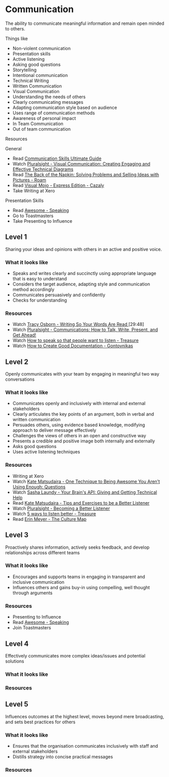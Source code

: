 # Communication

The ability to communicate meaningful information and remain open minded to others. 

Things like
- Non-violent communication
- Presentation skills
- Active listening
- Asking good questions
- Storytelling
- Intentional communication
- Technical Writing
- Written Communication
- Visual Communication
- Understanding the needs of others
- Clearly communicating messages
- Adapting communication style based on audience
- Uses range of communication methods
- Awareness of personal impact
- In Team Communication
- Out of team communication

Resources

General
- Read [Communication Skills Ultimate Guide](https://www.makingbusinessmatter.co.uk/communication-skills-ultimate-guide/)
- Watch [Pluralsight - Visual Communication: Creating Engaging and Effective Technical Diagrams](https://app.pluralsight.com/library/courses/visual-communication-technical-diagrams/table-of-contents)
- Read [The Back of the Napkin: Solving Problems and Selling Ideas with Pictures - Roam](https://www.amazon.com/Back-Napkin-Expanded-Problems-Pictures/dp/1591842697)
- Read [Visual Mojo - Express Edition - Cazaly](https://www.amazon.com/Visual-Mojo-Express-Lynne-Cazaly/dp/0987462911)
- Take Writing at Xero

Presentation Skills

- Read [Awesome - Speaking](https://github.com/matteofigus/awesome-speaking)
- Go to Toastmasters
- Take Presenting to Influence

## Level 1

Sharing your ideas and opinions with others in an active and positive voice. 

### What it looks like

- Speaks and writes clearly and succinctly using appropriate language that is easy to understand 
- Considers the target audience, adapting style and communication method accordingly
- Communicates persuasively and confidently
- Checks for understanding

### Resources
- Watch [Tracy Osborn - Writing So Your Words Are Read ](https://www.youtube.com/watch?v=8LiV759Bje0) [29:48]
- Watch [Pluralsight - Communications: How to Talk, Write, Present, and Get Ahead!](https://app.pluralsight.com/library/courses/communication-skills)
- Watch [How to speak so that people want to listen - Treasure](https://www.ted.com/talks/julian_treasure_how_to_speak_so_that_people_want_to_listen)
- Watch [How to Create Good Documentation - Gontovnikas](https://www.youtube.com/watch?v=lw9R2qMCdqk)

## Level 2

Openly communicates with your team by engaging in meaningful two way conversations

### What it looks like

- Communicates openly and inclusively with internal and external stakeholders
- Clearly articulates the key points of an argument, both in verbal and written communication
- Persuades others, using evidence based knowledge, modifying approach to deliver message effectively
- Challenges the views of others in an open and constructive way
- Presents a credible and positive image both internally and externally
- Asks good questions
- Uses active listening techniques

### Resources
- Writing at Xero
- Watch [Kate Matsudaira - One Technique to Being Awesome You Aren’t Using Enough: Questions](http://katemats.com/one-technique-to-being-awesome-you-arent-using-enough-questions/) 
- Watch [Sasha Laundy - Your Brain's API: Giving and Getting Technical Help](https://www.youtube.com/watch?v=hY14Er6JX2s)
- Read [Kate Matsudaira - Tips and Exercises to be a Better Listener](http://katemats.com/tips-exercises-better-listener/)
- Watch [Pluralsight - Becoming a Better Listener](https://app.pluralsight.com/library/courses/becoming-better-listener)
- Watch [5 ways to listen better - Treasure](https://www.ted.com/talks/julian_treasure_5_ways_to_listen_better)
- Read [Erin Meyer - The Culture Map](https://www.erinmeyer.com/book/)

## Level 3

Proactively shares information, actively seeks feedback, and develop relationships across different teams

### What it looks like

- Encourages and supports teams in engaging in transparent and inclusive communication
- Influences others and gains buy-in using compelling, well thought through arguments

### Resources
- Presenting to Influence
- Read [Awesome - Speaking](https://github.com/matteofigus/awesome-speaking)
- Join Toastmasters

## Level 4

Effectively communicates more complex ideas/issues and potential solutions

### What it looks like


### Resources

## Level 5

Influences outcomes at the highest level, moves beyond mere broadcasting, and sets best practices for others

### What it looks like

- Ensures that the organisation communicates inclusively with staff and external stakeholders
- Distills strategy into concise practical messages

### Resources